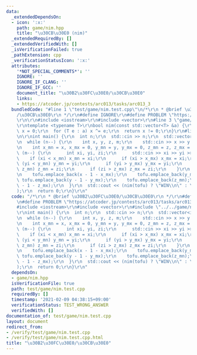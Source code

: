 ```yaml
---
data:
  _extendedDependsOn:
  - icon: ':x:'
    path: game/nim.hpp
    title: "\u30CB\u30E0 (nim)"
  _extendedRequiredBy: []
  _extendedVerifiedWith: []
  _isVerificationFailed: true
  _pathExtension: cpp
  _verificationStatusIcon: ':x:'
  attributes:
    '*NOT_SPECIAL_COMMENTS*': ''
    IGNORE: ''
    IGNORE_IF_CLANG: ''
    IGNORE_IF_GCC: ''
    document_title: "\u30B2\u30FC\u30E0/\u30CB\u30E0"
    links:
    - https://atcoder.jp/contests/arc013/tasks/arc013_3
  bundledCode: "#line 1 \"test/game/nim.test.cpp\"\n/*\r\n * @brief \u30B2\u30FC\u30E0\
    /\u30CB\u30E0\r\n */\r\n#define IGNORE\r\n#define PROBLEM \"https://atcoder.jp/contests/arc013/tasks/arc013_3\"\
    \r\n\r\n#include <iostream>\r\n#include <vector>\r\n#line 3 \"game/nim.hpp\"\n\
    \r\ntemplate <typename T>\r\nbool nim(const std::vector<T> &a) {\r\n  long long\
    \ x = 0;\r\n  for (T e : a) x ^= e;\r\n  return x != 0;\r\n}\r\n#line 10 \"test/game/nim.test.cpp\"\
    \n\r\nint main() {\r\n  int n;\r\n  std::cin >> n;\r\n  std::vector<int> tofu;\r\
    \n  while (n--) {\r\n    int x, y, z, m;\r\n    std::cin >> x >> y >> z >> m;\r\
    \n    int x_mn = x, x_mx = 0, y_mn = y, y_mx = 0, z_mn = z, z_mx = 0;\r\n    while\
    \ (m--) {\r\n      int xi, yi, zi;\r\n      std::cin >> xi >> yi >> zi;\r\n  \
    \    if (xi < x_mn) x_mn = xi;\r\n      if (xi > x_mx) x_mx = xi;\r\n      if\
    \ (yi < y_mn) y_mn = yi;\r\n      if (yi > y_mx) y_mx = yi;\r\n      if (zi <\
    \ z_mn) z_mn = zi;\r\n      if (zi > z_mx) z_mx = zi;\r\n    }\r\n    tofu.emplace_back(x_mn);\r\
    \n    tofu.emplace_back(x - 1 - x_mx);\r\n    tofu.emplace_back(y_mn);\r\n   \
    \ tofu.emplace_back(y - 1 - y_mx);\r\n    tofu.emplace_back(z_mn);\r\n    tofu.emplace_back(z\
    \ - 1 - z_mx);\r\n  }\r\n  std::cout << (nim(tofu) ? \"WIN\\n\" : \"LOSE\\n\"\
    );\r\n  return 0;\r\n}\r\n"
  code: "/*\r\n * @brief \u30B2\u30FC\u30E0/\u30CB\u30E0\r\n */\r\n#define IGNORE\r\
    \n#define PROBLEM \"https://atcoder.jp/contests/arc013/tasks/arc013_3\"\r\n\r\n\
    #include <iostream>\r\n#include <vector>\r\n#include \"../../game/nim.hpp\"\r\n\
    \r\nint main() {\r\n  int n;\r\n  std::cin >> n;\r\n  std::vector<int> tofu;\r\
    \n  while (n--) {\r\n    int x, y, z, m;\r\n    std::cin >> x >> y >> z >> m;\r\
    \n    int x_mn = x, x_mx = 0, y_mn = y, y_mx = 0, z_mn = z, z_mx = 0;\r\n    while\
    \ (m--) {\r\n      int xi, yi, zi;\r\n      std::cin >> xi >> yi >> zi;\r\n  \
    \    if (xi < x_mn) x_mn = xi;\r\n      if (xi > x_mx) x_mx = xi;\r\n      if\
    \ (yi < y_mn) y_mn = yi;\r\n      if (yi > y_mx) y_mx = yi;\r\n      if (zi <\
    \ z_mn) z_mn = zi;\r\n      if (zi > z_mx) z_mx = zi;\r\n    }\r\n    tofu.emplace_back(x_mn);\r\
    \n    tofu.emplace_back(x - 1 - x_mx);\r\n    tofu.emplace_back(y_mn);\r\n   \
    \ tofu.emplace_back(y - 1 - y_mx);\r\n    tofu.emplace_back(z_mn);\r\n    tofu.emplace_back(z\
    \ - 1 - z_mx);\r\n  }\r\n  std::cout << (nim(tofu) ? \"WIN\\n\" : \"LOSE\\n\"\
    );\r\n  return 0;\r\n}\r\n"
  dependsOn:
  - game/nim.hpp
  isVerificationFile: true
  path: test/game/nim.test.cpp
  requiredBy: []
  timestamp: '2021-02-09 04:38:15+09:00'
  verificationStatus: TEST_WRONG_ANSWER
  verifiedWith: []
documentation_of: test/game/nim.test.cpp
layout: document
redirect_from:
- /verify/test/game/nim.test.cpp
- /verify/test/game/nim.test.cpp.html
title: "\u30B2\u30FC\u30E0/\u30CB\u30E0"
---
```

